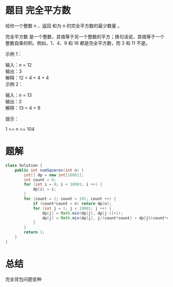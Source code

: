 # 题目 完全平方数

给你一个整数 n ，返回 和为 n 的完全平方数的最少数量 。

完全平方数 是一个整数，其值等于另一个整数的平方；换句话说，其值等于一个整数自乘的积。例如，1、4、9 和 16 都是完全平方数，而 3 和 11 不是。

 

示例 1：

输入：n = 12    
输出：3     
解释：12 = 4 + 4 + 4    
示例 2：    

输入：n = 13     
输出：2     
解释：13 = 4 + 9     
 
提示：

1 <= n <= 104


# 题解

```java
class Solution {
    public int numSquares(int n) {
        int[] dp = new int[10001];
        int count = 0;
        for (int i = 0; i < 10001; i ++) {
            dp[i] = i;
        }
        for (count = 2; count < 101; count ++) {
            if (count*count > n) return dp[n];
            for (int j = 1; j < 10001; j ++) {    
                dp[j] = Math.min(dp[j], dp[j-1]+1);
                dp[j] = Math.min(dp[j], j/(count*count) + dp[j%(count*count)]);
            }
        }
        return 1;
    }
}
```

# 总结

完全背包问题变种
